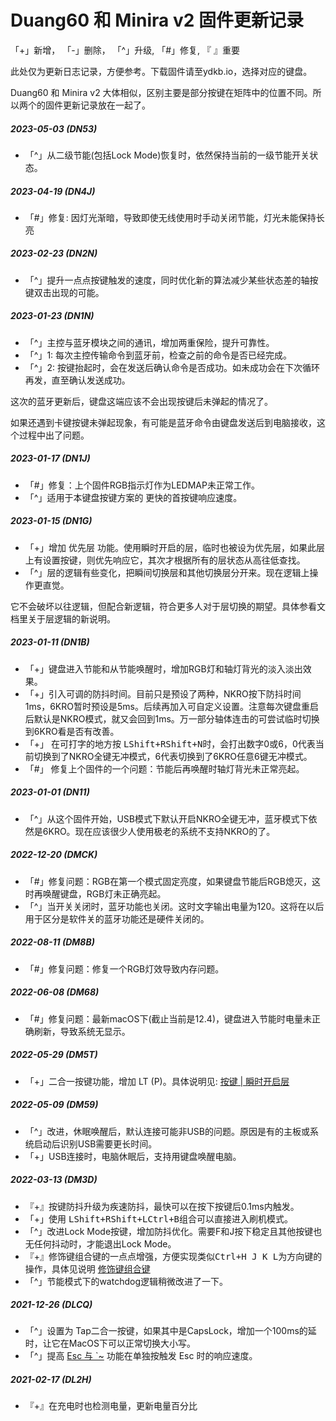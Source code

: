# Duang60 和 Minira v2 固件更新记录
「+」新增， 「-」删除， 「^」升级, 「#」修复, 『 』重要

此处仅为更新日志记录，方便参考。下载固件请至ydkb.io，选择对应的键盘。

Duang60 和 Minira v2 大体相似，区别主要是部分按键在矩阵中的位置不同。所以两个的固件更新记录放在一起了。

##### 2023-05-03 (DN53)
- 「^」从二级节能(包括Lock Mode)恢复时，依然保持当前的一级节能开关状态。

##### 2023-04-19 (DN4J)
- 「#」修复: 因灯光渐暗，导致即使无线使用时手动关闭节能，灯光未能保持长亮

##### 2023-02-23 (DN2N)
- 「^」提升一点点按键触发的速度，同时优化新的算法减少某些状态差的轴按键双击出现的可能。

##### 2023-01-23 (DN1N)
- 「^」主控与蓝牙模块之间的通讯，增加两重保险，提升可靠性。
- 「^」1: 每次主控传输命令到蓝牙前，检查之前的命令是否已经完成。
- 「^」2: 按键抬起时，会在发送后确认命令是否成功。如未成功会在下次循环再发，直至确认发送成功。

这次的蓝牙更新后，键盘这端应该不会出现按键后未弹起的情况了。

如果还遇到卡键按键未弹起现象，有可能是蓝牙命令由键盘发送后到电脑接收，这个过程中出了问题。

##### 2023-01-17 (DN1J) 
- 「#」修复：上个固件RGB指示灯作为LEDMAP未正常工作。
- 「^」适用于本键盘按键方案的 更快的首按键响应速度。

##### 2023-01-15 (DN1G) 
-   「+」增加 优先层 功能。使用瞬时开启的层，临时也被设为优先层，如果此层上有设置按键，则优先响应它，其次才根据所有的层状态从高往低查找。
-   「^」层的逻辑有些变化，把瞬间切换层和其他切换层分开来。现在逻辑上操作更直觉。

它不会破坏以往逻辑，但配合新逻辑，符合更多人对于层切换的期望。具体参看文档里关于层逻辑的新说明。

##### 2023-01-11 (DN1B) 
- 「+」键盘进入节能和从节能唤醒时，增加RGB灯和轴灯背光的淡入淡出效果。
- 「+」引入可调的防抖时间。目前只是预设了两种，NKRO按下防抖时间1ms，6KRO暂时预设是5ms。后续再加入可自定义设置。注意每次键盘重启后默认是NKRO模式，就又会回到1ms。万一部分轴体连击的可尝试临时切换到6KRO看是否有改善。
- 「+」 在可打字的地方按 <kbd>LShift+RShift+N</kbd>时，会打出数字0或6，0代表当前切换到了NKRO全键无冲模式，6代表切换到了6KRO任意6键无冲模式。
- 「#」 修复上个固件的一个问题：节能后再唤醒时轴灯背光未正常亮起。

##### 2023-01-01 (DN11) 
- 「^」从这个固件开始，USB模式下默认开启NKRO全键无冲，蓝牙模式下依然是6KRO。现在应该很少人使用极老的系统不支持NKRO的了。

##### 2022-12-20 (DMCK) 
 - 「#」修复问题：RGB在第一个模式固定亮度，如果键盘节能后RGB熄灭，这时再唤醒键盘，RGB灯未正确亮起。
 - 「^」当开关关闭时，蓝牙功能也关闭。这时文字输出电量为120。这将在以后用于区分是软件关的蓝牙功能还是硬件关闭的。

##### 2022-08-11 (DM8B) 
- 「#」修复问题：修复一个RGB灯效导致内存问题。

##### 2022-06-08 (DM68) 
- 「#」修复问题：最新macOS下(截止当前是12.4)，键盘进入节能时电量未正确刷新，导致系统无显示。

##### 2022-05-29 (DM5T) 
- 「+」二合一按键功能，增加 LT (P)。具体说明见: [按键 | 瞬时开启层](/edit-keymap/layer-tap-key.md)

##### 2022-05-09 (DM59) 
- 「^」改进，休眠唤醒后，默认连接可能非USB的问题。原因是有的主板或系统启动后识别USB需要更长时间。
- 「+」USB连接时，电脑休眠后，支持用键盘唤醒电脑。

##### 2022-03-13 (DM3D) 
- 『+』按键防抖升级为疾速防抖，最快可以在按下按键后0.1ms内触发。
- 「+」使用 <kbd>LShift+RShift+LCtrl+B</kbd>组合可以直接进入刷机模式。
- 「^」改进Lock Mode按键，增加防抖优化。需要F和J按下稳定且其他按键也无任何抖动时，才能退出Lock Mode。
- 『+』修饰键组合键的一点点增强，方便实现类似<kbd>Ctrl+H J K L</kbd>为方向键的操作，具体见说明 [修饰键组合键](edit-keymap/mods-key.md)
- 「^」节能模式下的watchdog逻辑稍微改进了一下。

##### 2021-12-26 (DLCQ)
- 「^」设置为 Tap二合一按键，如果其中是CapsLock，增加一个100ms的延时，让它在MacOS下可以正常切换大小写。
- 「^」提高 [Esc 与 \`\~](/features/tricky-esc) 功能在单独按触发 Esc 时的响应速度。

##### 2021-02-17 (DL2H)
- 『+』在充电时也检测电量，更新电量百分比

